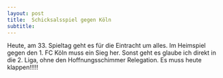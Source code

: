 ```yaml
---
layout: post
title:  Schicksalsspiel gegen Köln
subtitle:  
---
```


Heute, am 33. Spieltag geht es für die Eintracht um alles. Im Heimspiel gegen den 1. FC Köln muss ein Sieg her. Sonst geht es glaube ich direkt in die 2. Liga, ohne den Hoffnungsschimmer Relegation. Es muss heute klappen!!!!!


